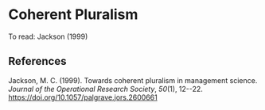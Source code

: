 # Coherent Pluralism 

To read: Jackson (1999)


## References

Jackson, M. C. (1999). Towards coherent pluralism in management science. *Journal of the Operational Research Society*, *50*(1), 12--22. <https://doi.org/10.1057/palgrave.jors.2600661>

